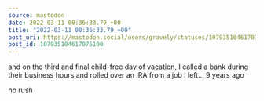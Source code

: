 ```yaml
---
source: mastodon
date: 2022-03-11 00:36:33.79 +00
title: "2022-03-11 00:36:33.79 +00"
post_uri: https://mastodon.social/users/gravely/statuses/107935104617075100
post_id: 107935104617075100
---
```

and on the third and final child-free day of vacation, I called a bank during their business hours and rolled over an IRA from a job I left… 9 years ago

no rush


